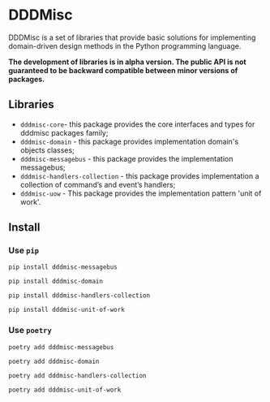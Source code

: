 # DDDMisc

DDDMisc is a set of libraries that provide basic solutions
for implementing domain-driven design methods
in the Python programming language.


**The development of libraries is in alpha version.
The public API is not guaranteed to be backward
compatible between minor versions of packages.**

## Libraries
- `dddmisc-core`- this package provides the core interfaces and
    types for dddmisc packages family;
- `dddmisc-domain` - this package provides implementation domain's objects classes;
- `dddmisc-messagebus` - this package provides the implementation messagebus;
- `dddmisc-handlers-collection` - this package provides implementation a collection of command’s and event’s handlers;
- `dddmisc-uow` - This package provides the implementation pattern 'unit of work'.

## Install

### Use `pip`
```shell
pip install dddmisc-messagebus
```
```shell
pip install dddmisc-domain
```

```shell
pip install dddmisc-handlers-collection
```

```shell
pip install dddmisc-unit-of-work
```

### Use `poetry`

```shell
poetry add dddmisc-messagebus
```
```shell
poetry add dddmisc-domain
```

```shell
poetry add dddmisc-handlers-collection
```

```shell
poetry add dddmisc-unit-of-work
```
